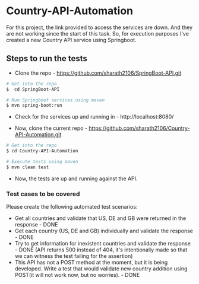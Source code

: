 # Country-API-Automation

For this project, the link provided to access the services are down. And they are not working since the start of this task. 
So, for execution purposes I've created a new Country API service using Springboot. 

## **Steps to run the tests**

- Clone the repo - https://github.com/sharath2106/SpringBoot-API.git
```sh
# Get into the repo
$  cd SpringBoot-API

# Run Springboot services using maven
$ mvn spring-boot:run

```

- Check for the services up and running in - http://localhost:8080/

- Now, clone the current repo - https://github.com/sharath2106/Country-API-Automation.git

```sh
# Get into the repo
$ cd Country-API-Automation

# Execute tests using maven
$ mvn clean test

```
- Now, the tests are up and running against the API.

### Test cases to be covered

Please create the following automated test scenarios:
- Get all countries and validate that US, DE and GB were returned in the response - DONE
- Get each country (US, DE and GB) individually and validate the response  - DONE
- Try to get information for inexistent countries and validate the response - DONE (API returns 500 instead of 404, it's intentionally made so that we can witness the test failing for the assertion)
- This API has not a POST method at the moment, but it is being developed. Write a test that would validate new country addition using POST(it will not work now, but no worries). - DONE 
